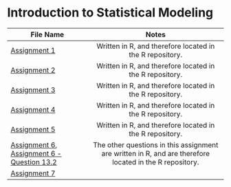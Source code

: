 # Introduction to Statistical Modeling

| File Name                                                                           | Notes        
| ----------------------------------------------------------------------------------- |:-----------------------------------:|
| [Assignment 1](https://github.com/donsmithsf/r/tree/main/class%20assignments/Introduction%20to%20Statistical%20Modeling/Assignment%201)| Written in R, and therefore located in the R repository.                  |
| [Assignment 2](https://github.com/donsmithsf/r/tree/main/class%20assignments/Introduction%20to%20Statistical%20Modeling/Assignment%202)| Written in R, and therefore located in the R repository.                  |
| [Assignment 3](https://github.com/donsmithsf/r/tree/main/class%20assignments/Introduction%20to%20Statistical%20Modeling/Assignment%203)| Written in R, and therefore located in the R repository.                  |
| [Assignment 4](https://github.com/donsmithsf/r/tree/main/class%20assignments/Introduction%20to%20Statistical%20Modeling/Assignment%204)| Written in R, and therefore located in the R repository.                  |
| [Assignment 5](https://github.com/donsmithsf/r/tree/main/class%20assignments/Introduction%20to%20Statistical%20Modeling/Assignment%205)| Written in R, and therefore located in the R repository.                  |
| [Assignment 6](https://github.com/donsmithsf/r/tree/main/class%20assignments/Introduction%20to%20Statistical%20Modeling/Assignment%206), [Assignment 6 - Question 13.2](https://github.com/donsmithsf/python/tree/main/class%20assignments/Introduction%20to%20Statistical%20Modeling/Assignment%206) | The other questions in this assignment are written in R, and are therefore located in the R repository. | 
| [Assignment 7](https://github.com/donsmithsf/python/tree/main/class%20assignments/Introduction%20to%20Statistical%20Modeling/Assignment%207)|  |






